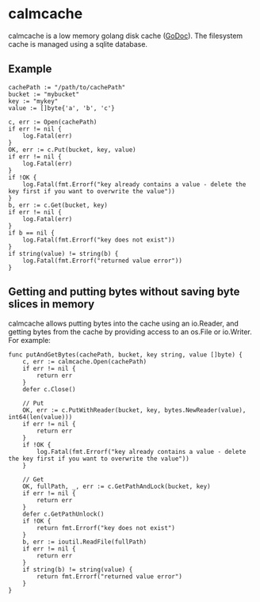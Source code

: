 # calmcache
calmcache is a low memory golang disk cache ([GoDoc](https://godoc.org/github.com/imclaren/calmcache)).  The filesystem cache is managed using a sqlite database.

## Example
```
cachePath := "/path/to/cachePath"
bucket := "mybucket"
key := "mykey"
value := []byte{'a', 'b', 'c'}

c, err := Open(cachePath)
if err != nil {
	log.Fatal(err)
}
OK, err := c.Put(bucket, key, value)
if err != nil {
	log.Fatal(err)
}
if !OK {
	log.Fatal(fmt.Errorf("key already contains a value - delete the key first if you want to overwrite the value"))
}
b, err := c.Get(bucket, key)
if err != nil {
	log.Fatal(err)
}
if b == nil {
	log.Fatal(fmt.Errorf("key does not exist"))
}
if string(value) != string(b) {
	log.Fatal(fmt.Errorf("returned value error"))
}
```

## Getting and putting bytes without saving byte slices in memory
calmcache allows putting bytes into the cache using an io.Reader, and getting bytes from the cache by providing access to an os.File or io.Writer.  For example:
```
func putAndGetBytes(cachePath, bucket, key string, value []byte) {
	c, err := calmcache.Open(cachePath)
	if err != nil {
		return err
	}
	defer c.Close()

	// Put
	OK, err := c.PutWithReader(bucket, key, bytes.NewReader(value), int64(len(value)))
	if err != nil {
		return err
	}
	if !OK {
		log.Fatal(fmt.Errorf("key already contains a value - delete the key first if you want to overwrite the value"))
	}

	// Get
	OK, fullPath, _, err := c.GetPathAndLock(bucket, key) 
	if err != nil {
		return err
	}
	defer c.GetPathUnlock()
	if !OK {
		return fmt.Errorf("key does not exist")
	}
	b, err := ioutil.ReadFile(fullPath)
	if err != nil {
		return err
	}
	if string(b) != string(value) {
		return fmt.Errorf("returned value error")
	}
}
```
